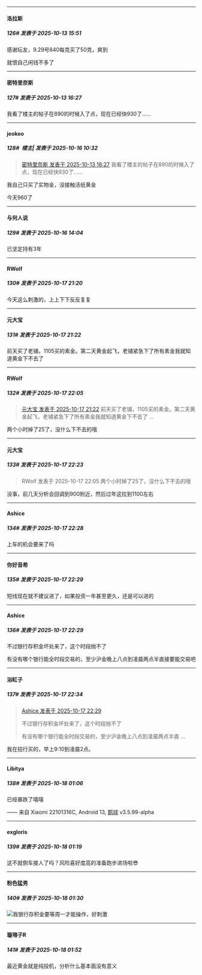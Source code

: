 ﻿
*****

####  洛拉斯  
##### 126#       发表于 2025-10-13 15:51

感谢坛友，9.29号840每克买了50克，爽到

就恨自己闲钱不多了


*****

####  密特里奈斯  
##### 127#       发表于 2025-10-13 16:27

我看了楼主的帖子在890的时候入了点，现在已经快930了……


*****

####  jeokeo  
##### 128#         楼主| 发表于 2025-10-16 10:32

<blockquote><a href="httphttps://stage1st.com/2b/forum.php?mod=redirect&amp;goto=findpost&amp;pid=68564872&amp;ptid=2263256" target="_blank">密特里奈斯 发表于 2025-10-13 16:27</a>
我看了楼主的帖子在890的时候入了点，现在已经快930了……</blockquote>
我自己只买了实物金，没接触活纸黄金

今天960了


*****

####  与何人说  
##### 129#       发表于 2025-10-16 14:04

已坚定持有3年


*****

####  RWolf  
##### 130#       发表于 2025-10-17 21:20

今天这么刺激的，上上下下反反复复

*****

####  元大宝  
##### 131#       发表于 2025-10-17 21:22

前天买了老铺，1105买的素金。第二天黄金起飞，老铺紧急下了所有素金我就知道黄金下不去了


*****

####  RWolf  
##### 132#       发表于 2025-10-17 22:05

<blockquote><a href="httphttps://stage1st.com/2b/forum.php?mod=redirect&amp;goto=findpost&amp;pid=68587035&amp;ptid=2263256" target="_blank">元大宝 发表于 2025-10-17 21:22</a>
前天买了老铺，1105买的素金。第二天黄金起飞，老铺紧急下了所有素金我就知道黄金下不去了 ...</blockquote>
两个小时掉了25了，没什么下不去的哦


*****

####  元大宝  
##### 133#       发表于 2025-10-17 22:23

<blockquote>RWolf 发表于 2025-10-17 22:05
两个小时掉了25了，没什么下不去的哦</blockquote>
没事，前几天分析会回调到900附近，然后过年这拉到1100左右


*****

####  Ashice  
##### 134#       发表于 2025-10-17 22:28

上车的机会要来了吗

*****

####  你好音希  
##### 135#       发表于 2025-10-17 22:29

短线现在就不建议进了，如果投资一年甚至更久，还是可以进的

*****

####  Ashice  
##### 136#       发表于 2025-10-17 22:29

不过银行存积金坏处来了，这个时段抛不了

有没有哪个银行能全时段交易的，至少沪金晚上八点到凌晨两点半直接要能交易吧


*****

####  浴缸子  
##### 137#       发表于 2025-10-17 22:34

<blockquote><a href="httphttps://stage1st.com/2b/forum.php?mod=redirect&amp;goto=findpost&amp;pid=68587269&amp;ptid=2263256" target="_blank">Ashice 发表于 2025-10-17 22:29</a>

不过银行存积金坏处来了，这个时段抛不了

有没有哪个银行能全时段交易的，至少沪金晚上八点到凌晨两点半直 ...</blockquote>
我在招行买的，早上9:10到凌晨2点。


*****

####  Libitya  
##### 138#       发表于 2025-10-18 01:06

已经暴跌了嘻嘻

—— 来自 Xiaomi 22101316C, Android 13, [鹅球](https://www.pgyer.com/xfPejhuq) v3.5.99-alpha


*****

####  exgloris  
##### 139#       发表于 2025-10-18 01:19

这不就倒车接人了吗？风险喜好度高的准备跑步进场啦😎


*****

####  粉色猛男  
##### 140#       发表于 2025-10-18 01:30

<img src="https://static.stage1st.com/image/smiley/face2017/036.png" referrerpolicy="no-referrer">我银行存积金要等周一才能操作，好刺激


*****

####  璇瑢子R  
##### 141#       发表于 2025-10-18 01:52

最近黄金就是纯投机，分析什么基本面没有意义


